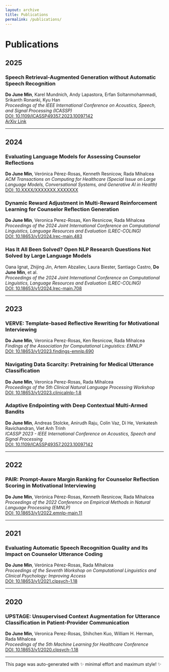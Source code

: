 ```yaml
---
layout: archive
title: Publications
permalink: /publications/
---
```


# Publications

## 2025

### Speech Retrieval-Augmented Generation without Automatic Speech Recognition  
**Do June Min**, Karel Mundnich, Andy Lapastora, Erfan Soltanmohammadi, Srikanth Ronanki, Kyu Han  
*Proceedings of the IEEE International Conference on Acoustics, Speech, and Signal Processing (ICASSP)*  
[DOI: 10.1109/ICASSP49357.2023.10097142](https://doi.org/10.1109/ICASSP49357.2023.10097142)  
[ArXiv Link](https://arxiv.org/abs/2311.08300)  

---

## 2024

### Evaluating Language Models for Assessing Counselor Reflections  
**Do June Min**, Verónica Pérez-Rosas, Kenneth Resnicow, Rada Mihalcea  
*ACM Transactions on Computing for Healthcare (Special Issue on Large Language Models, Conversational Systems, and Generative AI in Health)*  
[DOI: 10.XXXX/XXXXXXX.XXXXXXX](https://doi.org/10.XXXX/XXXXXXX.XXXXXXX)  

### Dynamic Reward Adjustment in Multi-Reward Reinforcement Learning for Counselor Reflection Generation  
**Do June Min**, Veronica Perez-Rosas, Ken Resnicow, Rada Mihalcea  
*Proceedings of the 2024 Joint International Conference on Computational Linguistics, Language Resources and Evaluation (LREC-COLING)*  
[DOI: 10.18653/v1/2024.lrec-main.483](https://doi.org/10.18653/v1/2024.lrec-main.483)  

### Has It All Been Solved? Open NLP Research Questions Not Solved by Large Language Models  
Oana Ignat, Zhijing Jin, Artem Abzaliev, Laura Biester, Santiago Castro, **Do June Min**, et al.  
*Proceedings of the 2024 Joint International Conference on Computational Linguistics, Language Resources and Evaluation (LREC-COLING)*  
[DOI: 10.18653/v1/2024.lrec-main.708](https://doi.org/10.18653/v1/2024.lrec-main.708)  

---

## 2023

### VERVE: Template-based Reflective Rewriting for Motivational Interviewing  
**Do June Min**, Veronica Perez-Rosas, Ken Resnicow, Rada Mihalcea  
*Findings of the Association for Computational Linguistics: EMNLP*  
[DOI: 10.18653/v1/2023.findings-emnlp.690](https://doi.org/10.18653/v1/2023.findings-emnlp.690)  

### Navigating Data Scarcity: Pretraining for Medical Utterance Classification  
**Do June Min**, Veronica Perez-Rosas, Rada Mihalcea  
*Proceedings of the 5th Clinical Natural Language Processing Workshop*  
[DOI: 10.18653/v1/2023.clinicalnlp-1.8](https://doi.org/10.18653/v1/2023.clinicalnlp-1.8)  

### Adaptive Endpointing with Deep Contextual Multi-Armed Bandits  
**Do June Min**, Andreas Stolcke, Anirudh Raju, Colin Vaz, Di He, Venkatesh Ravichandran, Viet Anh Trinh  
*ICASSP 2023 - IEEE International Conference on Acoustics, Speech and Signal Processing*  
[DOI: 10.1109/ICASSP49357.2023.10097142](https://doi.org/10.1109/ICASSP49357.2023.10097142)  

---

## 2022

### PAIR: Prompt-Aware Margin Ranking for Counselor Reflection Scoring in Motivational Interviewing  
**Do June Min**, Verónica Pérez-Rosas, Kenneth Resnicow, Rada Mihalcea  
*Proceedings of the 2022 Conference on Empirical Methods in Natural Language Processing (EMNLP)*  
[DOI: 10.18653/v1/2022.emnlp-main.11](https://doi.org/10.18653/v1/2022.emnlp-main.11)  

---

## 2021

### Evaluating Automatic Speech Recognition Quality and Its Impact on Counselor Utterance Coding  
**Do June Min**, Verónica Pérez-Rosas, Rada Mihalcea  
*Proceedings of the Seventh Workshop on Computational Linguistics and Clinical Psychology: Improving Access*  
[DOI: 10.18653/v1/2021.clpsych-1.18](https://doi.org/10.18653/v1/2021.clpsych-1.18)  

---

## 2020

### UPSTAGE: Unsupervised Context Augmentation for Utterance Classification in Patient-Provider Communication  
**Do June Min**, Veronica Perez-Rosas, Shihchen Kuo, William H. Herman, Rada Mihalcea  
*Proceedings of the 5th Machine Learning for Healthcare Conference*  
[DOI: 10.18653/v1/2020.clpsych-1.18](https://doi.org/10.18653/v1/2020.clpsych-1.18)  

---

This page was auto-generated with ✨ minimal effort and maximum style! ✨
